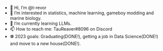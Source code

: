 - 👋 Hi, I’m @t-revor
- 👀 I’m interested in statistics, machine learning, gameboy modding and marine biology.
- 🌱 I’m currently learning LLMs.
- 📫 How to reach me: TauReaver#8096 on Discord
- ⚽ 2023 goals: Graduating(DONE!), getting a job in Data Science(DONE!) and move to a new house(DONE!).

<!---
t-revor/t-revor is a ✨ special ✨ repository because its `README.md` (this file) appears on your GitHub profile.
You can click the Preview link to take a look at your changes.
--->
